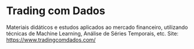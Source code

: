 # Trading com Dados
Materiais didáticos e estudos aplicados ao mercado financeiro, utilizando técnicas de Machine Learning, Análise de Séries Temporais, etc.
Site: https://www.tradingcomdados.com/
